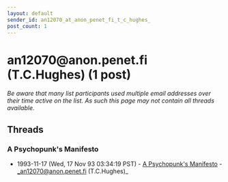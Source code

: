 ```yaml
---
layout: default
sender_id: an12070_at_anon_penet_fi_t_c_hughes_
post_count: 1
---
```


# an12070<span>@</span>anon.penet.fi (T.C.Hughes) (1 post)

_Be aware that many list participants used multiple email addresses over their time active on the list. As such this page may not contain all threads available._

## Threads

### A Psychopunk's Manifesto
+ 1993-11-17 (Wed, 17 Nov 93 03:34:19 PST) - [A Psychopunk's Manifesto](/archive/1993/11/b325f21066bee7f5cd873bb8e501c858b9821a194c8b32f824d68d15bafe45b8) - _an12070@anon.penet.fi (T.C.Hughes)_

